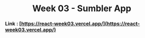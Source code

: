 # <center> Week 03 - Sumbler App </center>

### Link : [https://react-week03.vercel.app/](https://react-week03.vercel.app/)
